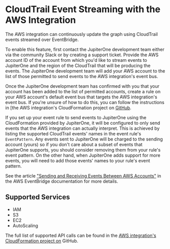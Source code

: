 # CloudTrail Event Streaming with the AWS Integration

The AWS integration can continuously update the graph using CloudTrail events streamed over EventBridge. 

To enable this feature, first contact the JupiterOne development team either via the community Slack or by creating a support ticket. Provide the AWS account ID of the account from which you'd like to stream events to JupiterOne and the region of the CloudTrail that will be producing the events. The JupiterOne
development team will add your AWS account to the list of those permitted to send events to the AWS integration's event bus.

Once the JupiterOne development team has confirmed with you that your account has been added to the list of permitted accounts, create a rule on your AWS account's default event bus that targets the AWS integration's event bus. If you're unsure of how to do this, you can follow the instructions in [the AWS
integration's CloudFormation project on [GitHub](https://github.com/JupiterOne/jupiterone-aws-cloudformation#jupiterone-aws-cloudformation).

If you set up your event rule to send events to JupiterOne using the CloudFormation provided by JupiterOne, it will be configured to only send events that the AWS integration can actually interpret. This is achieved by listing the supported CloudTrail events' names in the event rule's `EventPattern`. Any events sent to JupiterOne will be charged to the sending account (yours) so if you don't care about a subset of events that JupiterOne supports, you should consider removing them from your rule's event pattern. On the other hand, when JupiterOne adds support for more events, you will need to add those events' names to your rule's event pattern.

See the article ["Sending and Receiving Events Between AWS Accounts"](https://docs.aws.amazon.com/eventbridge/latest/userguide/eventbridge-cross-account-event-delivery.html) in the AWS EventBridge documentation for more details.

## Supported Services

- IAM 
- S3 
- EC2
- AutoScaling

The full list of supported API calls can be found in the [AWS integration's CloudFormation project on](https://github.com/JupiterOne/jupiterone-aws-cloudformation#supported-events)
GitHub.
